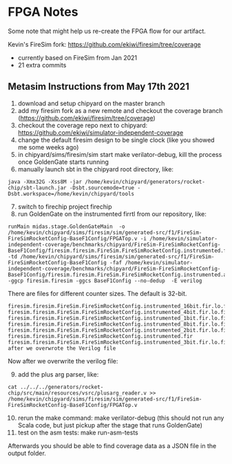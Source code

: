 # FPGA Notes

Some note that might help us re-create the FPGA flow for our artifact.


Kevin's FireSim fork: https://github.com/ekiwi/firesim/tree/coverage
 - currently based on FireSim from Jan 2021
 - 21 extra commits

## Metasim Instructions from May 17th 2021

1. download and setup chipyard on the master branch
2. add my firesim fork as a new remote and checkout the coverage branch (https://github.com/ekiwi/firesim/tree/coverage)
3. checkout the coverage repo next to chipyard: https://github.com/ekiwi/simulator-independent-coverage
4. change the default firesim design to be single clock (like you showed me some weeks ago)
5. in chipyard/sims/firesim/sim start make verilator-debug, kill the process once GoldenGate starts running
6. manually launch sbt in the chipyard root directory, like:

```
java -Xmx32G -Xss8M -jar /home/kevin/chipyard/generators/rocket-chip/sbt-launch.jar -Dsbt.sourcemode=true -Dsbt.workspace=/home/kevin/chipyard/tools
```

7. switch to firechip project firechip
8. run GoldenGate on the instrumented firrtl from our repository, like:


```
runMain midas.stage.GoldenGateMain  -o /home/kevin/chipyard/sims/firesim/sim/generated-src/f1/FireSim-FireSimRocketConfig-BaseF1Config/FPGATop.v -i /home/kevin/simulator-independent-coverage/benchmarks/chipyard/FireSim-FireSimRocketConfig-BaseF1Config/firesim.firesim.FireSim.FireSimRocketConfig.instrumented.fir -td /home/kevin/chipyard/sims/firesim/sim/generated-src/f1/FireSim-FireSimRocketConfig-BaseF1Config -faf /home/kevin/simulator-independent-coverage/benchmarks/chipyard/FireSim-FireSimRocketConfig-BaseF1Config/firesim.firesim.FireSim.FireSimRocketConfig.instrumented.anno.json -ggcp firesim.firesim -ggcs BaseF1Config --no-dedup  -E verilog 
```

There are files for different counter sizes. The default is 32-bit.

```
firesim.firesim.FireSim.FireSimRocketConfig.instrumented_16bit.fir.lo.fir  firesim.firesim.FireSim.FireSimRocketConfig.instrumented_4bit.fir.lo.fir
firesim.firesim.FireSim.FireSimRocketConfig.instrumented_1bit.fir.lo.fir   firesim.firesim.FireSim.FireSimRocketConfig.instrumented_8bit.fir.lo.fir
firesim.firesim.FireSim.FireSimRocketConfig.instrumented_2bit.fir.lo.fir   firesim.firesim.FireSim.FireSimRocketConfig.instrumented.fir
firesim.firesim.FireSim.FireSimRocketConfig.instrumented_3bit.fir.lo.firNow after we overwrote the Verilog file
```


Now after we overwrite the verilog file:

9. add the plus arg parser, like: 

```
cat ../../../generators/rocket-chip/src/main/resources/vsrc/plusarg_reader.v >> /home/kevin/chipyard/sims/firesim/sim/generated-src/f1/FireSim-FireSimRocketConfig-BaseF1Config/FPGATop.v
```

10. rerun the make command: make verilator-debug (this should not run any Scala code, but just pickup after the stage that runs GoldenGate)
11. test on the asm tests: make run-asm-tests

Afterwards you should be able to find coverage data as a JSON file in the output folder.
